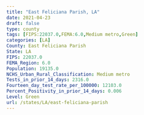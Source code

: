 ```yaml
---
title: "East Feliciana Parish, LA"
date: 2021-04-23
draft: false
type: county
tags: [FIPS:22037.0,FEMA:6.0,Medium metro,Green]
categories: [LA]
County: East Feliciana Parish
State: LA
FIPS: 22037.0
FEMA_Region: 6.0
Population: 19135.0
NCHS_Urban_Rural_Classification: Medium metro
Tests_in_prior_14_days: 2316.0
Fourteen_day_test_rate_per_100000: 12103.0
Percent_Positivity_in_prior_14_days: 0.006
Level: Green
url: /states/LA/east-feliciana-parish
---
```



